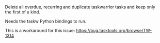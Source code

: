 Delete all overdue, recurring and duplicate taskwarrior tasks and keep only the
first of a kind.

Needs the taskw Python bindings to run.

This is a workaround for this issue: https://bug.tasktools.org/browse/TW-1314
